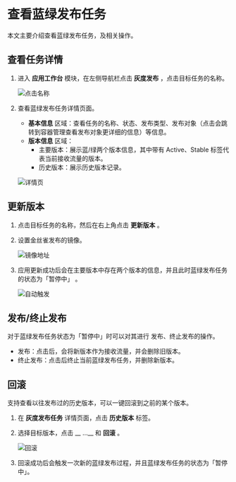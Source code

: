 # 查看蓝绿发布任务

本文主要介绍查看蓝绿发布任务，及相关操作。

## 查看任务详情

1. 进入 __应用工作台__ 模块，在左侧导航栏点击 __灰度发布__ ，点击目标任务的名称。

    ![点击名称](https://docs.daocloud.io/daocloud-docs-images/docs/zh/docs/amamba/images/blue01.png)

2. 查看蓝绿发布任务详情页面。

    - __基本信息__ 区域：查看任务的名称、状态、发布类型、发布对象（点击会跳转到容器管理查看发布对象更详细的信息）等信息。
    - __版本信息__ 区域：
        - 主要版本：展示蓝/绿两个版本信息，其中带有 Active、Stable 标签代表当前接收流量的版本。
        - 历史版本：展示历史版本记录。

    ![详情页](https://docs.daocloud.io/daocloud-docs-images/docs/zh/docs/amamba/images/blue02.png)

## 更新版本

1. 点击目标任务的名称，然后在右上角点击 __更新版本__ 。

2. 设置金丝雀发布的镜像。

    ![镜像地址](https://docs.daocloud.io/daocloud-docs-images/docs/zh/docs/amamba/images/blue03.png)

3. 应用更新成功后会在主要版本中存在两个版本的信息，并且此时蓝绿发布任务的状态为「暂停中」 。

    ![自动触发](https://docs.daocloud.io/daocloud-docs-images/docs/zh/docs/amamba/images/blue04.png)

## 发布/终止发布

对于蓝绿发布任务状态为「暂停中」时可以对其进行 发布、终止发布的操作。

- 发布：点击后，会将新版本作为接收流量，并会删除旧版本。
- 终止发布：点击后终止当前蓝绿发布任务，并删除新版本。

## 回滚

支持查看以往发布过的历史版本，可以一键回滚到之前的某个版本。

1. 在 __灰度发布任务__ 详情页面，点击 __历史版本__ 标签。
2. 选择目标版本，点击 __ ...__ 和 __回滚__ 。

    ![回滚](https://docs.daocloud.io/daocloud-docs-images/docs/zh/docs/amamba/images/blue05.png)

3. 回滚成功后会触发一次新的蓝绿发布过程，并且蓝绿发布任务的状态为「暂停中」。
